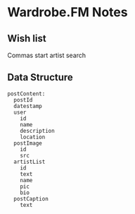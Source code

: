# Wardrobe.FM Notes

## Wish list
Commas start artist search

## Data Structure
    postContent:
      postId
      datestamp
      user
        id
        name
        description
        location
      postImage
        id
        src
      artistList
        id
        text
        name
        pic
        bio
      postCaption
        text

